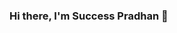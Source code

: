 ### Hi there, I'm Success Pradhan 👋

<!--
**successcfc13/successcfc13** is a ✨ _special_ ✨ repository because its `README.md` (this file) appears on your GitHub profile.

I am an MBA graduate with a background in computer science and experience as a freelance graphic designer and social media manager. I am passionate about data analysis and am actively seeking a challenging and dynamic role as a data analyst.

<h1> About Me<h1> 
💻 I am proficient in Power BI, SQL and Excel and have experience in creating reports and dashboards that communicate complex data in a clear and concise manner.
🎓 I have completed my MBA with a specialization in Sports Management from Mumbai University, where I gained a comprehensive understanding of business techniques and tools.
🎨 I have worked as a freelance graphic designer and social media manager, which has honed my creativity and communication skills.
📈 I am passionate about using data to drive business decisions and am skilled in identifying patterns and trends in large datasets.
🌍 I am a indian citizen and have traveled extensively, experiencing diverse cultures and building my communication and interpersonal skills.

<h1> What I'm looking for <h1>
I am seeking a role as a data analyst where I can apply my skills and knowledge to make a meaningful impact on the company. I am eager to work in a collaborative and innovative environment where I can continue to learn and grow.

<h1> Get in touch <h1> 
If you are looking for a data analyst with a strong technical background, a passion for data-driven decision making, and experience in creative roles such as graphic design and social media management, I would love to connect with you! Please feel free to reach out to me on LinkedIn to learn more about my experience and qualifications.
